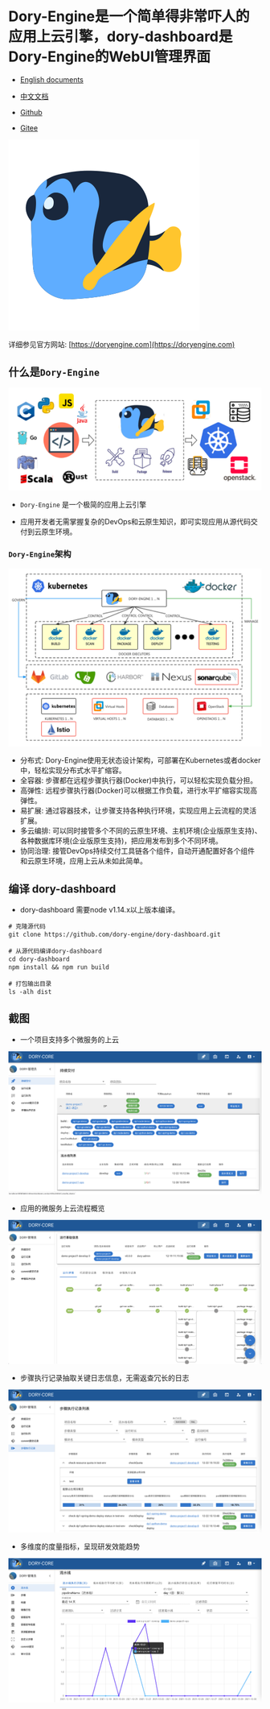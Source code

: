 # Dory-Engine是一个简单得非常吓人的应用上云引擎，dory-dashboard是Dory-Engine的WebUI管理界面

- [English documents](README.md)
- [中文文档](README-zh.md)

- [Github](https://github.com/dory-engine/dory-dashboard)
- [Gitee](https://gitee.com/dory-engine/dory-dashboard)

![](docs/images/dory-icon.png)

详细参见官方网站: [https://doryengine.com](https://doryengine.com)

## 什么是`Dory-Engine`

![](docs/images/what-is-dory.png)

- `Dory-Engine` 是一个极简的应用上云引擎

- 应用开发者无需掌握复杂的DevOps和云原生知识，即可实现应用从源代码交付到云原生环境。

### `Dory-Engine`架构

![](docs/images/architecture.png)

- 分布式: Dory-Engine使用无状态设计架构，可部署在Kubernetes或者docker中，轻松实现分布式水平扩缩容。
- 全容器: 步骤都在远程步骤执行器(Docker)中执行，可以轻松实现负载分担。
- 高弹性: 远程步骤执行器(Docker)可以根据工作负载，进行水平扩缩容实现高弹性。
- 易扩展: 通过容器技术，让步骤支持各种执行环境，实现应用上云流程的灵活扩展。
- 多云编排: 可以同时接管多个不同的云原生环境、主机环境(企业版原生支持)、各种数据库环境(企业版原生支持)，把应用发布到多个不同环境。
- 协同治理: 接管DevOps持续交付工具链各个组件，自动开通配置好各个组件和云原生环境，应用上云从未如此简单。

## 编译 dory-dashboard

- dory-dashboard 需要node v1.14.x以上版本编译。

```shell script
# 克隆源代码
git clone https://github.com/dory-engine/dory-dashboard.git

# 从源代码编译dory-dashboard
cd dory-dashboard
npm install && npm run build

# 打包输出目录
ls -alh dist
```

## 截图

- 一个项目支持多个微服务的上云

![](docs/images/shortcut-project-view.png)

- 应用的微服务上云流程概览

![](docs/images/shortcut-pipeline-run.png)

- 步骤执行记录抽取关键日志信息，无需返查冗长的日志

![](docs/images/shortcut-steps-list.png)

- 多维度的度量指标，呈现研发效能趋势

![](docs/images/shortcut-metrics-view.png)


